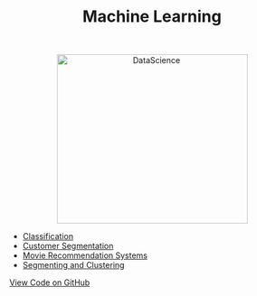 <h1 align="center"> Machine Learning </h1> <br>
<p align="center">
  <a href="https://geniuslifedesign.github.io/Projects.github.io/Machine_Learning">
    <img alt="DataScience" title="DataScience" src="https://geniuslifedesign.github.io/Projects.github.io/images/machine-learning.png" width="337" height="300">
  </a>
</p>

- [Classification](https://geniuslifedesign.github.io/Projects.github.io/Machine_Learning/Classification)
- [Customer Segmentation](https://geniuslifedesign.github.io/Projects.github.io/Machine_Learning/Customer_Segmentation)
- [Movie Recommendation Systems](https://geniuslifedesign.github.io/Projects.github.io/Machine_Learning/Movie_Recommendation_Systems)
- [Segmenting and Clustering](https://geniuslifedesign.github.io/Projects.github.io/Machine_Learning/Segmenting_and_Clustering)
  
[View Code on GitHub](https://github.com/geniuslifedesign/Projects.github.io/tree/master/Machine_Learning)
 